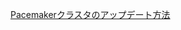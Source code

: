 [Pacemakerクラスタのアップデート方法](https://www.sraoss.co.jp/tech-blog/pacemaker/pacemaker-cluster-update/ "Pacemakerクラスタのアップデート方法")
